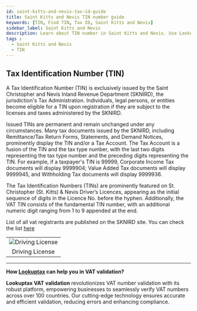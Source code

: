 ```yaml
---
id: saint-kitts-and-nevis-tax-id-guide
title: Saint Kitts and Nevis TIN number guide
keywords: [TIN, Find TIN, Tax ID, Saint Kitts and Nevis]
sidebar_label: Saint Kitts and Nevis
description: Learn about TIN number in Saint Kitts and Nevis. Use Lookuptax for hassle-free tax id validation in Saint Kitts and Nevis and other 100+ countries
tags : 
  - Saint Kitts and Nevis
  - TIN
---
```


## Tax Identification Number (TIN)
A Tax Identification Number (TIN) is exclusively issued by the Saint Christopher and Nevis Inland Revenue Department (SKNIRD), the jurisdiction's Tax Administration. Individuals, legal persons, or entities become eligible for a TIN upon registration if they are subject to the licenses and taxes administered by the SKNIRD.

Issued TINs are permanent and remain unchanged under any circumstances. Many tax documents issued by the SKNIRD, including Remittance/Tax Return Forms, Statements, and Demand Notices, prominently display the TIN and/or a Tax Account. The Tax Account is a fusion of the TIN and the tax type number, with the last two digits representing the tax type number and the preceding digits representing the TIN. For example, if a taxpayer's TIN is 99999, Corporate Income Tax documents will display 9999904; Value Added Tax documents will display 9999945, and Withholding Tax documents will display 9999936.

The Tax Identification Numbers (TINs) are prominently featured on St. Christopher (St. Kitts) & Nevis Driver’s Licences, appearing as the initial sequence of digits in the Licence No. before the hyphen. Additionally, the VAT TIN consists of the fundamental TIN number, with an additional numeric digit ranging from 1 to 9 appended at the end.


List of all vat registrants are published on the SKNIRD site. You can check the list [here](https://www.sknird.com/value-added-tax-vat/#oi-global-tabs-container|3)


<table align="center" border="0px" border-color="#dedede"><tr><td>
  <img src="/docs/img/taxid/dl-st-kitts.jpeg" alt="Driving License" title="Driving License"/>
  </td></tr>
  <tr><td align="center">Driving License</td></tr>
</table>

----
**How [Lookuptax](https://lookuptax.com/) can help you in VAT validation?**

**Lookuptax VAT validation** revolutionizes VAT number validation with its robust platform, empowering businesses to seamlessly verify VAT numbers across over 100 countries. Our cutting-edge technology ensures accurate and efficient validation, reducing errors and enhancing compliance.